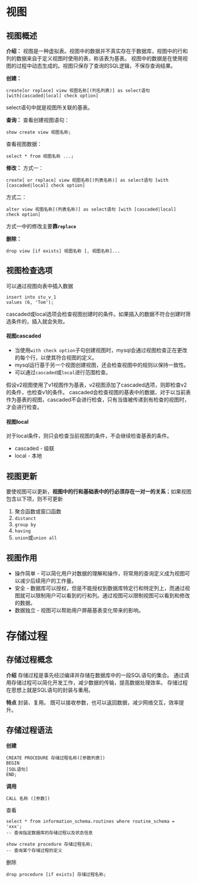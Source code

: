 # 视图
## 视图概述

**介绍：**
视图是一种虚拟表。视图中的数据并不真实存在于数据库，视图中的行和列的数据来自于定义视图时使用的表，称该表为基表。
视图中的数据是在使用视图的过程中动态生成的。视图只保存了查询的SQL逻辑，不保存查询结果。

**创建：**
```mysql
create[or replace] view 视图名称[(列名列表)] as select语句 [with[cascaded|local] check option]
```
select语句中就是视图所关联的基表。

**查询：**
查看创建视图语句：
```mysql
show create view 视图名称;
```
查看视图数据：
```mysql
select * from 视图名称 ...;
```

**修改：**
方式一：
```mysql
create[ or replace] view 视图名称[(列表名称)] as select语句 [with [cascaded|local] check option]
```
方式二：
```mysql
alter view 视图名称[(列表名称)] as select语句 [with [cascaded|local] check option]
```

方式一中的修改主要**靠`replace`**

**删除：**
```mysql
drop view [if exists] 视图名称 [, 视图名称]...
```

## 视图检查选项
可以通过视图向表中插入数据
```mysql
insert into stu_v_1
values (6, 'Tom');
```

cascaded或local选项会检查视图创建时的条件。如果插入的数据不符合创建时筛选条件的，插入就会失败。

#### 视图cascaded

- 当使用`with check option`子句创建视图时，mysql会通过视图检查正在更改的每个行，以使其符合视图的定义。
- mysql运行基于另一个视图创建视图，还会检查视图中的规则以保持一致性。
- 可以通过`cascaded`或`local`进行范围检查。

假设v2视图使用了v1视图作为基表，v2视图添加了cascaded选项，则即检查v2的条件，也检查v1的条件。
cascaded会检查视图的基表中的数据，对于以当前表作为基表的视图，cascaded不会进行检查，只有当值被传递到有检查的视图时，才会进行检查。

#### 视图local
对于local条件，则只会检查当前视图的条件，不会继续检查基表的条件。

- cascaded - 级联
- local - 本地

## 视图更新

要使视图可以更新，**视图中的行和基础表中的行必须存在一对一的关系**；如果视图包含以下项，则不可更新
1. 聚合函数或窗口函数
2. `distanct`
3. `group by`
4. `having`
5. `union`或`union all`

## 视图作用

- 操作简单 - 可以简化用户对数据的理解和操作，将常用的查询定义成为视图可以减少后续用户的工作量。
- 安全 - 数据库可以授权，但是不能授权到数据库特定行和特定列上，而通过视图就可以限制用户可以看到的行和列。通过视图可以限制视图可以看到和修改的数据。
- 数据独立 - 视图可以帮助用户屏蔽基表变化带来的影响。

# 存储过程

## 存储过程概念

**介绍**
存储过程是事先经过编译并存储在数据库中的一段SQL语句的集合。
通过调用存储过程可以简化开发工作，减少数据的传输，提高数据处理效率。
存储过程在思想上就是SQL语句的封装与重用。

**特点**
封装、复用。
既可以接收参数，也可以返回数据，减少网络交互，效率提升。

## 存储过程语法

**创建**
```MYSQL
CREATE PROCEDURE 存储过程名称([参数列表])
BEGIN
[SQL语句]
END;
```

**调用**
```mysql
CALL 名称 ([参数])
```

查看
```mysql
select * from information_schema.routines where routine_schema = 'xxx';
-- 查询指定数据库的存储过程以及状态信息
```
```mysql
show create procedure 存储过程名称;
-- 查询某个存储过程的定义
```

删除
```mysql
drop procedure [if exists] 存储过程名称;
```






